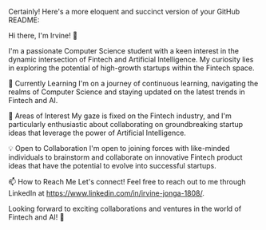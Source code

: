 
Certainly! Here's a more eloquent and succinct version of your GitHub README:

Hi there, I'm Irvine! 👋

I'm a passionate Computer Science student with a keen interest in the dynamic intersection of Fintech and Artificial Intelligence. My curiosity lies in exploring the potential of high-growth startups within the Fintech space.

🌱 Currently Learning
I'm on a journey of continuous learning, navigating the realms of Computer Science and staying updated on the latest trends in Fintech and AI.

👀 Areas of Interest
My gaze is fixed on the Fintech industry, and I'm particularly enthusiastic about collaborating on groundbreaking startup ideas that leverage the power of Artificial Intelligence.

💡 Open to Collaboration
I'm open to joining forces with like-minded individuals to brainstorm and collaborate on innovative Fintech product ideas that have the potential to evolve into successful startups.

📫 How to Reach Me
Let's connect! Feel free to reach out to me through LinkedIn at https://www.linkedin.com/in/irvine-jonga-1808/.

Looking forward to exciting collaborations and ventures in the world of Fintech and AI! 🚀



<!---
irvinej-18/irvinej-18 is a ✨ special ✨ repository because its `README.md` (this file) appears on your GitHub profile.
You can click the Preview link to take a look at your changes.
--->
